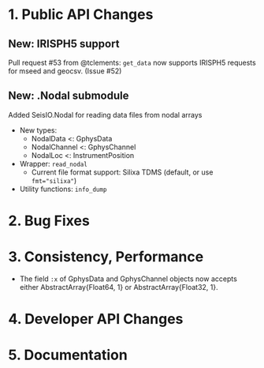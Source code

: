 # 1. **Public API Changes**

## New: IRISPH5 support
Pull request #53 from @tclements: `get_data` now supports IRISPH5 requests for
mseed and geocsv. (Issue #52)

## New: .Nodal submodule
Added SeisIO.Nodal for reading data files from nodal arrays
* New types:
  + NodalData <: GphysData
  + NodalChannel <: GphysChannel
  + NodalLoc <: InstrumentPosition
* Wrapper: `read_nodal`
  + Current file format support: Silixa TDMS (default, or use `fmt="silixa"`)
* Utility functions: `info_dump`

# 2. **Bug Fixes**

# 3. **Consistency, Performance**
* The field `:x` of GphysData and GphysChannel objects now accepts either
AbstractArray{Float64, 1} or AbstractArray{Float32, 1}.

# 4. **Developer API Changes**

# 5. **Documentation**
